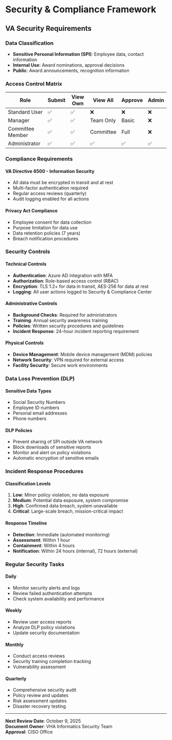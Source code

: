 # Security & Compliance Framework

## VA Security Requirements

### Data Classification
- **Sensitive Personal Information (SPI)**: Employee data, contact information
- **Internal Use**: Award nominations, approval decisions
- **Public**: Award announcements, recognition information

### Access Control Matrix

| Role | Submit | View Own | View All | Approve | Admin |
|------|--------|----------|----------|---------|-------|
| Standard User | ✅ | ✅ | ❌ | ❌ | ❌ |
| Manager | ✅ | ✅ | Team Only | Basic | ❌ |
| Committee Member | ✅ | ✅ | Committee | Full | ❌ |
| Administrator | ✅ | ✅ | ✅ | ✅ | ✅ |

### Compliance Requirements

#### VA Directive 6500 - Information Security
- All data must be encrypted in transit and at rest
- Multi-factor authentication required
- Regular access reviews (quarterly)
- Audit logging enabled for all actions

#### Privacy Act Compliance
- Employee consent for data collection
- Purpose limitation for data use
- Data retention policies (7 years)
- Breach notification procedures

### Security Controls

#### Technical Controls
- **Authentication**: Azure AD integration with MFA
- **Authorization**: Role-based access control (RBAC)
- **Encryption**: TLS 1.2+ for data in transit, AES-256 for data at rest
- **Logging**: All user actions logged to Security & Compliance Center

#### Administrative Controls
- **Background Checks**: Required for administrators
- **Training**: Annual security awareness training
- **Policies**: Written security procedures and guidelines
- **Incident Response**: 24-hour incident reporting requirement

#### Physical Controls
- **Device Management**: Mobile device management (MDM) policies
- **Network Security**: VPN required for external access
- **Facility Security**: Secure work environments

### Data Loss Prevention (DLP)

#### Sensitive Data Types
- Social Security Numbers
- Employee ID numbers
- Personal email addresses
- Phone numbers

#### DLP Policies
- Prevent sharing of SPI outside VA network
- Block downloads of sensitive reports
- Monitor and alert on policy violations
- Automatic encryption of sensitive emails

### Incident Response Procedures

#### Classification Levels
1. **Low**: Minor policy violation, no data exposure
2. **Medium**: Potential data exposure, system compromise
3. **High**: Confirmed data breach, system unavailable
4. **Critical**: Large-scale breach, mission-critical impact

#### Response Timeline
- **Detection**: Immediate (automated monitoring)
- **Assessment**: Within 1 hour
- **Containment**: Within 4 hours
- **Notification**: Within 24 hours (internal), 72 hours (external)

### Regular Security Tasks

#### Daily
- Monitor security alerts and logs
- Review failed authentication attempts
- Check system availability and performance

#### Weekly
- Review user access reports
- Analyze DLP policy violations
- Update security documentation

#### Monthly
- Conduct access reviews
- Security training completion tracking
- Vulnerability assessment

#### Quarterly
- Comprehensive security audit
- Policy review and updates
- Risk assessment updates
- Disaster recovery testing

---

**Next Review Date**: October 9, 2025  
**Document Owner**: VHA Informatics Security Team  
**Approval**: CISO Office

